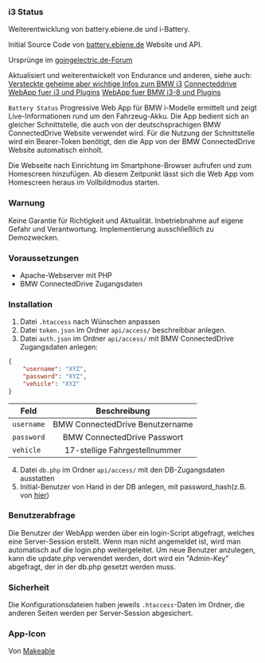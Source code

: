 ### i3 Status
Weiterentwicklung von battery.ebiene.de und i-Battery.

Initial Source Code von [battery.ebiene.de](https://battery.ebiene.de) Website und API.

Ursprünge im [goingelectric.de-Forum](https://www.goingelectric.de/forum/bmw-i3-laden/habe-mir-eine-webapp-fuer-den-batterie-status-gebaut-t21224-210.html)

Aktualisiert und weiterentwickelt von Endurance und anderen, siehe auch:
[Versteckte geheime aber wichtige Infos zum BMW i3](https://okedv.dyndns.org/wbb/blog/index.php?entry/46-versteckte-geheime-aber-wichtige-infos-zum-bmw-i3/)
[Connecteddrive WebApp fuer i3 und Plugins](https://okedv.dyndns.org/wbb/blog/index.php?entry/51-connecteddrive-webapp-fuer-i3-und-plugins/)
[WebApp fuer BMW i3-8 und Plugins](https://okedv.dyndns.org/wbb/blog/index.php?entry/56-webapp-fuer-bmw-i3-8-und-plugins/)


`Battery Status` Progressive Web App für BMW i-Modelle ermittelt und zeigt Live-Informationen rund um den Fahrzeug-Akku. Die App bedient sich an gleicher Schnittstelle, die auch von der deutschsprachigen BMW ConnectedDrive Website verwendet wird. Für die Nutzung der Schnittstelle wird ein Bearer-Token benötigt, den die App von der BMW ConnectedDrive Website automatisch einholt.

Die Webseite nach Einrichtung im Smartphone-Browser aufrufen und zum Homescreen hinzufügen. Ab diesem Zeitpunkt lässt sich die Web App vom Homescreen heraus im Vollbildmodus starten.

### Warnung

Keine Garantie für Richtigkeit und Aktualität. Inbetriebnahme auf eigene Gefahr und Verantwortung. Implementierung ausschließlich zu Demozwecken.

### Voraussetzungen

* Apache-Webserver mit PHP
* BMW ConnectedDrive Zugangsdaten

### Installation

1. Datei `.htaccess` nach Wünschen anpassen
2. Datei `token.json` im Ordner `api/access/` beschreibbar anlegen.
3. Datei `auth.json` im Ordner `api/access/` mit BMW ConnectedDrive Zugangsdaten anlegen:

```json
{
    "username": "XYZ",
    "password": "XYZ",
    "vehicle": "XYZ"
}
```

| Feld       | Beschreibung                    |
| ---------- |:-------------------------------:|
| `username` | BMW ConnectedDrive Benutzername |
| `password` | BMW ConnectedDrive Passwort     |
| `vehicle`  | 17-stellige Fahrgestellnummer   |
4. Datei `db.php` im Ordner `api/access/` mit den DB-Zugangsdaten ausstatten
5. Initial-Benutzer von Hand in der DB anlegen, mit password_hash(z.B. von [hier](http://www.passwordtool.hu/php5-password-hash-generator))

### Benutzerabfrage
Die Benutzer der WebApp werden über ein login-Script abgefragt, welches eine Server-Session erstellt.
Wenn man nicht angemeldet ist, wird man automatisch auf die login.php weitergeleitet.
Um neue Benutzer anzulegen, kann die update.php verwendet werden, dort wird ein "Admin-Key" abgefragt, der in der db.php gesetzt werden muss.



### Sicherheit
Die Konfigurationsdateien haben jeweils `.htaccess`-Daten im Ordner, die anderen Seiten werden per Server-Session abgesichert.


### App-Icon

Von [Makeable](https://www.iconfinder.com/makea)
